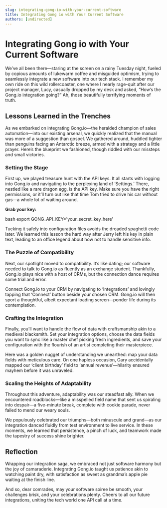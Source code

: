 ```yaml
---
slug: integrating-gong-io-with-your-current-software
title: Integrating Gong io with Your Current Software
authors: [undirected]
---
```


# Integrating Gong io with Your Current Software 

We’ve all been there—staring at the screen on a rainy Tuesday night, fueled by copious amounts of lukewarm coffee and misguided optimism, trying to seamlessly integrate a new software into our tech stack. I remember my own ride on this wild rollercoaster, one where I nearly rage-quit after our project manager, Lucy, casually dropped by my desk and asked, “How’s the Gong.io integration going?” Ah, those beautifully terrifying moments of truth.

## Lessons Learned in the Trenches

As we embarked on integrating Gong.io—the heralded champion of sales automation—into our existing arsenal, we quickly realized that the manual was more of a suggestion than gospel. We gathered around, huddled tighter than penguins facing an Antarctic breeze, armed with a strategy and a little prayer. Here’s the blueprint we fashioned, though riddled with our missteps and small victories.

### Setting the Stage

First up, we played treasure hunt with the API keys. It all starts with logging into Gong.io and navigating to the perplexing land of ‘Settings.’ There, nestled like a rare dragon egg, is the API key. Make sure you have the right permissions, or it’ll turn out like that time Tom tried to drive his car without gas—a whole lot of waiting around.

**Grab your key:**

bash
export GONG_API_KEY='your_secret_key_here'


Tucking it safely into configuration files avoids the dreaded spaghetti code later. We learned this lesson the hard way after Jerry left his key in plain text, leading to an office legend about how not to handle sensitive info.

### The Puzzle of Compatibility

Next, our spotlight moved to compatibility. It’s like dating; our software needed to talk to Gong.io as fluently as an exchange student. Thankfully, Gong.io plays nice with a host of CRMs, but the connection dance requires some trial and error.

Connect Gong.io to your CRM by navigating to ‘Integrations’ and lovingly tapping that ‘Connect’ button beside your chosen CRM. Gong.io will then sport a thoughtful, albeit expectant loading screen—ponder life during its contemplation.

### Crafting the Integration

Finally, you’ll want to handle the flow of data with craftsmanship akin to a medieval blacksmith. Set your integration options, choose the data fields you want to sync like a master chef picking fresh ingredients, and save your configuration with the flourish of an artist completing their masterpiece.

Here was a golden nugget of understanding we unearthed: map your data fields with meticulous care. On one hapless occasion, Gary accidentally mapped our ‘client birthday’ field to ‘annual revenue’—hilarity ensured mayhem before it was unraveled.

### Scaling the Heights of Adaptability

Throughout this adventure, adaptability was our steadfast ally. When we encountered roadblocks—like a misspelled field name that sent us spiraling into despair—a five-minute break, complete with cookie parade, never failed to mend our weary souls.

We populously celebrated our triumphs—both minuscule and grand—as our integration danced fluidly from test environment to live service. In these moments, we learned that persistence, a pinch of luck, and teamwork made the tapestry of success shine brighter.

## Reflection

Wrapping our integration saga, we embraced not just software harmony but the joy of camaraderie. Integrating Gong.io taught us patience akin to watching paint dry, with satisfaction as sweet as grandma’s apple pie waiting at the finish line.

And so, dear comrades, may your software soiree be smooth, your challenges brisk, and your celebrations plenty. Cheers to all our future integrations, uniting the tech world one API call at a time.